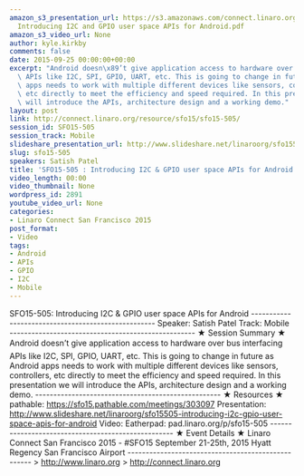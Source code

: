 ```yaml
---
amazon_s3_presentation_url: https://s3.amazonaws.com/connect.linaro.org/sfo15/Presentations/09-25-Friday/SFO15-505-
  Introducing I2C and GPIO user space APIs for Android.pdf
amazon_s3_video_url: None
author: kyle.kirkby
comments: false
date: 2015-09-25 00:00:00+00:00
excerpt: "Android doesn\x89’t give application access to hardware over bus interfacing\
  \ APIs like I2C, SPI, GPIO, UART, etc. This is going to change in future as Android\
  \ apps needs to work with multiple different devices like sensors, controllers,\
  \ etc directly to meet the efficiency and speed required. In this presentation we\
  \ will introduce the APIs, architecture design and a working demo."
layout: post
link: http://connect.linaro.org/resource/sfo15/sfo15-505/
session_id: SFO15-505
session_track: Mobile
slideshare_presentation_url: http://www.slideshare.net/linaroorg/sfo15505-introducing-i2c-gpio-user-space-apis-for-android
slug: sfo15-505
speakers: Satish Patel
title: 'SFO15-505 : Introducing I2C & GPIO user space APIs for Android'
video_length: 00:00
video_thumbnail: None
wordpress_id: 2891
youtube_video_url: None
categories:
- Linaro Connect San Francisco 2015
post_format:
- Video
tags:
- Android
- APIs
- GPIO
- I2C
- Mobile
---
```


SFO15-505: Introducing I2C & GPIO user space APIs for Android --------------------------------------------------- Speaker: Satish Patel Track: Mobile --------------------------------------------------- ★ Session Summary ★ Android doesn’t give application access to hardware over bus interfacing APIs like I2C, SPI, GPIO, UART, etc. This is going to change in future as Android apps needs to work with multiple different devices like sensors, controllers, etc directly to meet the efficiency and speed required. In this presentation we will introduce the APIs, architecture design and a working demo. --------------------------------------------------- ★ Resources ★ pathable: https://sfo15.pathable.com/meetings/303097 Presentation: http://www.slideshare.net/linaroorg/sfo15505-introducing-i2c-gpio-user-space-apis-for-android Video: Eatherpad: pad.linaro.org/p/sfo15-505 --------------------------------------------------- ★ Event Details ★ Linaro Connect San Francisco 2015 - #SFO15 September 21-25th, 2015 Hyatt Regency San Francisco Airport --------------------------------------------------- > http://www.linaro.org > http://connect.linaro.org
